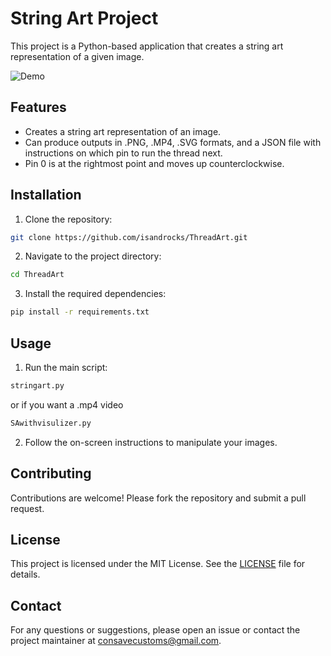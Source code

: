 # String Art Project

This project is a Python-based application that creates a string art representation of a given image.



![Demo](./demo.gif)



## Features

- Creates a string art representation of an image.
- Can produce outputs in .PNG, .MP4, .SVG formats, and a JSON file with instructions on which pin to run the thread next.
- Pin 0 is at the rightmost point and moves up counterclockwise.

## Installation

1. Clone the repository:
  ```sh
  git clone https://github.com/isandrocks/ThreadArt.git
  ```
2. Navigate to the project directory:
  ```sh
  cd ThreadArt
  ```
3. Install the required dependencies:
  ```sh
  pip install -r requirements.txt
  ```

## Usage

1. Run the main script:
  ```sh
  stringart.py
  ```
  or if you want a .mp4 video
  ```sh
  SAwithvisulizer.py
  ```
2. Follow the on-screen instructions to manipulate your images.

## Contributing

Contributions are welcome! Please fork the repository and submit a pull request.

## License

This project is licensed under the MIT License. See the [LICENSE](LICENSE) file for details.

## Contact

For any questions or suggestions, please open an issue or contact the project maintainer at consavecustoms@gmail.com.